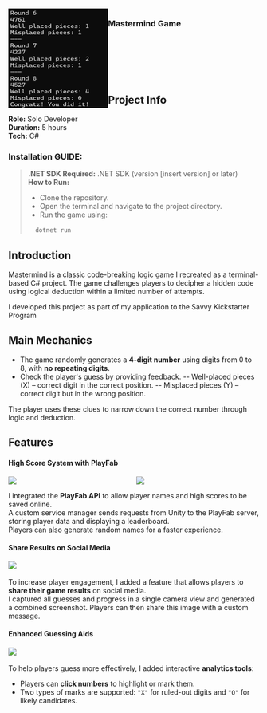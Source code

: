 <!-- PROJECT LOGO -->
<div>
  <h3>
    <img align="left" width="200" height="200" src="MastermindGame/images/QfZOzZ8VwU.png"><br/>
    Mastermind Game
  </h3>
</div>   

<br/>

<br/>

<br/>

<br/>

<br/>

## Project Info
**Role:** Solo Developer
<br/>
**Duration:** 5 hours
<br/>**Tech:** C#

### Installation GUIDE:
> **.NET SDK Required:**
> .NET SDK (version [insert version] or later)
> <br/>
> **How to Run:**
> - Clone the repository.
> - Open the terminal and navigate to the project directory.
> - Run the game using:
> ```bash
>   dotnet run

## Introduction

Mastermind is a classic code-breaking logic game I recreated as a terminal-based C# project. The game challenges players to decipher a hidden code using logical deduction within a limited number of attempts.

I developed this project as part of my application to the Savvy Kickstarter Program

##  Main Mechanics

- The game randomly generates a **4-digit number** using digits from 0 to 8, with **no repeating digits**.
- Check the player's guess by providing feedback.
-- Well-placed pieces (X) – correct digit in the correct position.
-- Misplaced pieces (Y) – correct digit but in the wrong position.

The player uses these clues to narrow down the correct number through logic and deduction.

## Features

#### High Score System with PlayFab

<div style="display: flex; gap: 10px;">
  <img src="images/Screenshot 2024-01-27 220106.png" width="300"/>
  <img src="images/Screenshot 2024-01-27 220254.png" width="300"/>
</div>

I integrated the **PlayFab API** to allow player names and high scores to be saved online.  
A custom service manager sends requests from Unity to the PlayFab server, storing player data and displaying a leaderboard.  
Players can also generate random names for a faster experience.

#### Share Results on Social Media

<img src="images/photo_2024-01-27_22-12-28.jpg" width="300"/>

To increase player engagement, I added a feature that allows players to **share their game results** on social media.  
I captured all guesses and progress in a single camera view and generated a combined screenshot. Players can then share this image with a custom message.

#### Enhanced Guessing Aids

<img src="images/Screenshot 2024-01-29 110840.png" width="300"/>

To help players guess more effectively, I added interactive **analytics tools**:
- Players can **click numbers** to highlight or mark them.
- Two types of marks are supported: `"X"` for ruled-out digits and `"O"` for likely candidates.
